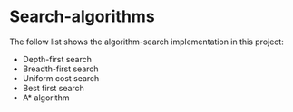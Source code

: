 # Search-algorithms
The follow list shows the algorithm-search implementation in this project:
* Depth-first search
* Breadth-first search
* Uniform cost search
* Best first search
* A* algorithm
